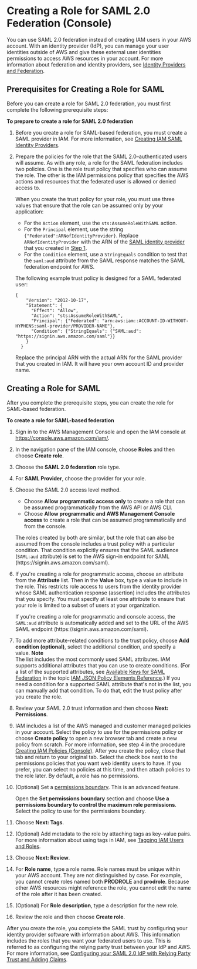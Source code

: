 # Creating a Role for SAML 2\.0 Federation \(Console\)<a name="id_roles_create_for-idp_saml"></a>

 You can use SAML 2\.0 federation instead of creating IAM users in your AWS account\. With an identity provider \(IdP\), you can manage your user identities outside of AWS and give these external user identities permissions to access AWS resources in your account\. For more information about federation and identity providers, see [Identity Providers and Federation](id_roles_providers.md)\.

## Prerequisites for Creating a Role for SAML<a name="idp_saml_Prerequisites"></a>

Before you can create a role for SAML 2\.0 federation, you must first complete the following prerequisite steps:<a name="saml-prereqs"></a>

**To prepare to create a role for SAML 2\.0 federation**

1. <a name="idpsamlstep1"></a>Before you create a role for SAML\-based federation, you must create a SAML provider in IAM\. For more information, see [Creating IAM SAML Identity Providers](id_roles_providers_create_saml.md)\.

1. Prepare the policies for the role that the SAML 2\.0–authenticated users will assume\. As with any role, a role for the SAML federation includes two policies\. One is the role trust policy that specifies who can assume the role\. The other is the IAM permissions policy that specifies the AWS actions and resources that the federated user is allowed or denied access to\.

   When you create the trust policy for your role, you must use three values that ensure that the role can be assumed only by your application:
   + For the `Action` element, use the `sts:AssumeRoleWithSAML` action\.
   + For the `Principal` element, use the string `{"Federated":ARNofIdentityProvider}`\. Replace `ARNofIdentityProvider` with the ARN of the [SAML identity provider](id_roles_providers_saml.md) that you created in [Step 1](#idpsamlstep1)\.
   + For the `Condition` element, use a `StringEquals` condition to test that the `saml:aud` attribute from the SAML response matches the SAML federation endpoint for AWS\. 

   The following example trust policy is designed for a SAML federated user:

   ```
   {
       "Version": "2012-10-17",
       "Statement": {
         "Effect": "Allow",
         "Action": "sts:AssumeRoleWithSAML",
         "Principal": {"Federated": "arn:aws:iam::ACCOUNT-ID-WITHOUT-HYPHENS:saml-provider/PROVIDER-NAME"},
         "Condition": {"StringEquals": {"SAML:aud": "https://signin.aws.amazon.com/saml"}}
       }
     }
   ```

   Replace the principal ARN with the actual ARN for the SAML provider that you created in IAM\. It will have your own account ID and provider name\. 

## Creating a Role for SAML<a name="idp_saml_Create"></a>

After you complete the prerequisite steps, you can create the role for SAML\-based federation\. 

**To create a role for SAML\-based federation**

1. Sign in to the AWS Management Console and open the IAM console at [https://console\.aws\.amazon\.com/iam/](https://console.aws.amazon.com/iam/)\.

1. In the navigation pane of the IAM console, choose **Roles** and then choose **Create role**\.

1. Choose the **SAML 2\.0 federation** role type\.

1. For **SAML Provider**, choose the provider for your role\. 

1. Choose the SAML 2\.0 access level method\. 
   + Choose **Allow programmatic access only** to create a role that can be assumed programmatically from the AWS API or AWS CLI\.
   + Choose **Allow programmatic and AWS Management Console access** to create a role that can be assumed programmatically and from the console\.

   The roles created by both are similar, but the role that can also be assumed from the console includes a trust policy with a particular condition\. That condition explicitly ensures that the SAML audience \(`SAML:aud` attribute\) is set to the AWS sign\-in endpoint for SAML \(https://signin\.aws\.amazon\.com/saml\)\.

1. If you're creating a role for programmatic access, choose an attribute from the **Attribute** list\. Then in the **Value** box, type a value to include in the role\. This restricts role access to users from the identity provider whose SAML authentication response \(assertion\) includes the attributes that you specify\. You must specify at least one attribute to ensure that your role is limited to a subset of users at your organization\. 

   If you're creating a role for programmatic and console access, the `SAML:aud` attribute is automatically added and set to the URL of the AWS SAML endpoint \(https://signin\.aws\.amazon\.com/saml\)\. 

1. To add more attribute\-related conditions to the trust policy, choose **Add condition \(optional\)**, select the additional condition, and specify a value\. 
**Note**  
The list includes the most commonly used SAML attributes\. IAM supports additional attributes that you can use to create conditions\. \(For a list of the supported attributes, see [Available Keys for SAML Federation](https://docs.aws.amazon.com/IAM/latest/UserGuide/reference_policies_elements.html#condition-keys-saml) in the topic [IAM JSON Policy Elements Reference](reference_policies_elements.md)\.\) If you need a condition for a supported SAML attribute that's not in the list, you can manually add that condition\. To do that, edit the trust policy after you create the role\.

1.  Review your SAML 2\.0 trust information and then choose **Next: Permissions**\. 

1. IAM includes a list of the AWS managed and customer managed policies in your account\. Select the policy to use for the permissions policy or choose **Create policy** to open a new browser tab and create a new policy from scratch\. For more information, see step 4 in the procedure [Creating IAM Policies \(Console\)](access_policies_create.md#access_policies_create-start)\. After you create the policy, close that tab and return to your original tab\. Select the check box next to the permissions policies that you want web identity users to have\. If you prefer, you can select no policies at this time, and then attach policies to the role later\. By default, a role has no permissions\.

1. \(Optional\) Set a [permissions boundary](access_policies_boundaries.md)\. This is an advanced feature\.

   Open the **Set permissions boundary** section and choose **Use a permissions boundary to control the maximum role permissions**\. Select the policy to use for the permissions boundary\.

1. Choose **Next: Tags**\.

1. \(Optional\) Add metadata to the role by attaching tags as key–value pairs\. For more information about using tags in IAM, see [Tagging IAM Users and Roles](id_tags.md)\.

1. Choose **Next: Review**\.

1. For **Role name**, type a role name\. Role names must be unique within your AWS account\. They are not distinguished by case\. For example, you cannot create roles named both **PRODROLE** and **prodrole**\. Because other AWS resources might reference the role, you cannot edit the name of the role after it has been created\. 

1. \(Optional\) For **Role description**, type a description for the new role\.

1. Review the role and then choose **Create role**\.

After you create the role, you complete the SAML trust by configuring your identity provider software with information about AWS\. This information includes the roles that you want your federated users to use\. This is referred to as configuring the relying party trust between your IdP and AWS\. For more information, see [Configuring your SAML 2\.0 IdP with Relying Party Trust and Adding Claims](id_roles_providers_create_saml_relying-party.md)\. 